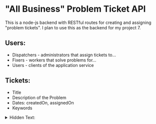 # "All Business" Problem Ticket API
This is a node-js backend with RESTful routes for creating and assigning "problem tickets". I plan to use this as the backend for my project 7.

## Users:
- Dispatchers - administrators that assign tickets to...
- Fixers - workers that solve problems for...
- Users - clients of the application service

## Tickets:
- Title
- Description of the Problem
- Dates: createdOn, assignedOn
- Keywords

<details>
  <summary>Hidden Text:</summary>
  - Testing.
</details>